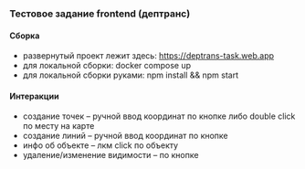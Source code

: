 ### Тестовое задание frontend (дептранс)
#### Сборка
- развернутый проект лежит здесь: https://deptrans-task.web.app
- для локальной сборки: docker compose up
- для локальной сборки руками: npm install && npm start

#### Интеракции
- создание точек – ручной ввод координат по кнопке либо double click по месту на карте
- создание линий – ручной ввод координат по кнопке
- инфо об объекте – лкм click по объекту
- удаление/изменение видимости – по кнопке


